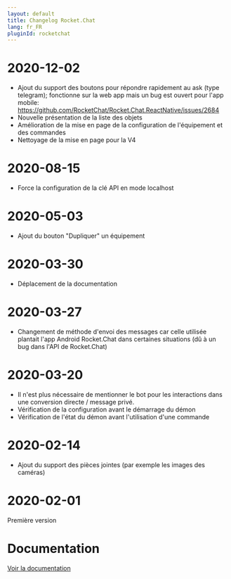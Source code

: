 ```yaml
---
layout: default
title: Changelog Rocket.Chat
lang: fr_FR
pluginId: rocketchat
---
```


# 2020-12-02

- Ajout du support des boutons pour répondre rapidement au ask (type telegram); fonctionne sur la web app mais un bug est ouvert pour l'app mobile: https://github.com/RocketChat/Rocket.Chat.ReactNative/issues/2684
- Nouvelle présentation de la liste des objets
- Amélioration de la mise en page de la configuration de l'équipement et des commandes
- Nettoyage de la mise en page pour la V4

# 2020-08-15

- Force la configuration de la clé API en mode localhost

# 2020-05-03

- Ajout du bouton "Dupliquer" un équipement

# 2020-03-30

- Déplacement de la documentation

# 2020-03-27

- Changement de méthode d'envoi des messages car celle utilisée plantait l'app Android Rocket.Chat dans certaines situations (dû à un bug dans l'API de Rocket.Chat)

# 2020-03-20

- Il n'est plus nécessaire de mentionner le bot pour les interactions dans une conversion directe / message privé.
- Vérification de la configuration avant le démarrage du démon
- Vérification de l'état du démon avant l'utilisation d'une commande

# 2020-02-14

- Ajout du support des pièces jointes (par exemple les images des caméras)

# 2020-02-01

Première version

# Documentation

[Voir la documentation]({{site.baseurl}}/{{page.pluginId}}/{{page.lang}})
